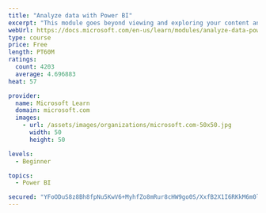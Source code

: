 ```yaml
---
title: "Analyze data with Power BI"
excerpt: "This module goes beyond viewing and exploring your content and explains how to interact with it by working with reports and dashboards to uncover and share new business insights."
webUrl: https://docs.microsoft.com/en-us/learn/modules/analyze-data-power-bi/
type: course
price: Free
length: PT60M
ratings:
  count: 4203
  average: 4.696883
heat: 57

provider:
  name: Microsoft Learn
  domain: microsoft.com
  images:
    - url: /assets/images/organizations/microsoft.com-50x50.jpg
      width: 50
      height: 50

levels:
  - Beginner

topics:
  - Power BI

secured: "YFoODuS8z8Bh8fpNu5KwV6+MyhfZo8mRur8cHW9go0S/XxfB2X1I6RKkM6m0lKoUgM+rk+TOEoauadeKQUITtCO+Y5Ba04tyzKklTvzj4K1DJBgeG5FG7O6BH6Sihz087f0hNhziS6OhyNh6iKOnxjqRhJQ/aaQov7H9RTGH68zcA4MXjvcNdB6Qd56Bl96LMVuMaSx9fRxTV9b/OodVuFZtZw8sRycOuEiFRjmSVY9xpa7fTNpJSBpVrdKIKR+J9V+yXxZM6N1JyToIDwnV0GKpMkeZtDs0LDa5CV5T5j//ZzcHcSqRqRhZs+6/tIUa9JEC8jNoaHSgwFqRcgXrTEBevSBGvIVKfERNyD8wfwsXNWOcIPiZvc4/QmjAlQOD3Kl00E1eop/t/AOhCF4o3g==;SoD9REKNHKqZ46JLCy04jA=="
---
```


